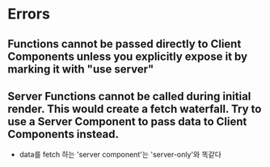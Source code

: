 # Errors

## Functions cannot be passed directly to Client Components unless you explicitly expose it by marking it with "use server"

## Server Functions cannot be called during initial render. This would create a fetch waterfall. Try to use a Server Component to pass data to Client Components instead.

- data를 fetch 하는 'server component'는 'server-only'와 똑같다
